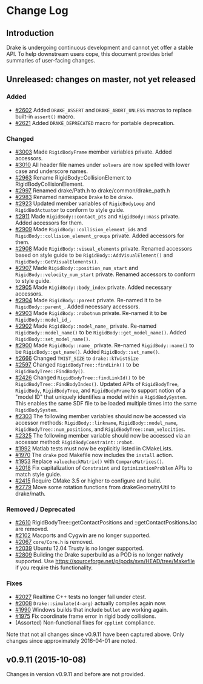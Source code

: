 [//]: # "This is how you write comments in markdown."

Change Log
==========

Introduction
------------

Drake is undergoing continuous development and cannot yet offer a
stable API.  To help downstream users cope, this document provides
brief summaries of user-facing changes.

Unreleased: changes on master, not yet released
-----------------------------------------------

[//]: # "New functionality or APIs."
### Added

 - [#2602][] Added `DRAKE_ASSERT` and `DRAKE_ABORT_UNLESS` macros to replace
 built-in `assert()` macro.
 - [#2621][] Added `DRAKE_DEPRECATED` macro for portable deprecation.

[//]: # "Altered functionality or APIs."
### Changed

 - [#3003][] Made `RigidBodyFrame` member variables private. Added accessors.
 - [#3010][] All header file names under `solvers` are now spelled with lower case and underscore names.
 - [#2963][] Rename RigidBody::CollisionElement to RigidBodyCollisionElement.
 - [#2997][] Renamed drake/Path.h to drake/common/drake_path.h
 - [#2983][] Renamed namespace `Drake` to be `drake`.
 - [#2923][] Updated member variables of `RigidBodyLoop` and `RigidBodActuator` to conform to style guide.
 - [#2911][] Made `RigidBody::contact_pts` and `RigidBody::mass` private. Added accessors for them.
 - [#2909][] Made `RigidBody::collision_element_ids` and `RigidBody::collision_element_groups` private. Added accessors for them.
 - [#2908][] Made `RigidBody::visual_elements` private. Renamed accessors based on style guide to be `RigidBody::AddVisualElement()` and `RigidBody::GetVisualElements()`.
 - [#2907][] Made `RigidBody::position_num_start` and `RigidBody::velocity_num_start` private. Renamed accessors to conform to style guide.
 - [#2905][] Made `RigidBody::body_index` private. Added necessary accessors.
 - [#2904][] Made `RigidBody::parent` private. Re-named it to be `RigidBody::parent_`. Added necessary accessors.
 - [#2903][] Made `RigidBody::robotnum` private. Re-named it to be `RigidBody::model_id_`.
 - [#2902][] Made `RigidBody::model_name_` private. Re-named `RigidBody::model_name()` to be `RigidBody::get_model_name()`. Added `RigidBody::set_model_name()`.
 - [#2900][] Made `RigidBody::name_` private. Re-named `RigidBody::name()` to be `RigidBody::get_name()`. Added `RigidBody::set_name()`.
 - [#2666][] Changed `TWIST_SIZE` to `drake::kTwistSize`
 - [#2597][] Changed `RigidBodyTree::findLink()` to be `RigidBodyTree::FindBody()`.
 - [#2426][] Changed `RigidBodyTree::findLinkId()` to be `RigidBodyTree::FindBodyIndex()`. Updated APIs of `RigidBodyTree`, `RigidBody`, `RigidBodyTree`, and `RigidBodyFrame` to support notion of a "model ID" that uniquely identifies a model within a `RigidBodySystem`. This enables the same SDF file to be loaded multiple times into the same `RigidBodySystem`.
 - [#2303][] The following member variables should now be accessed via accessor methods: `RigidBody::linkname`, `RigidBody::model_name`, `RigidBodyTree::num_positions`, and `RigidBodyTree::num_velocities`.
 - [#2325][] The following member variable should now be accessed via an accessor method: `RigidBodyConstraint::robot`.
 - [#1992][] Matlab tests must now be explicitly listed in CMakeLists.
 - [#1970][] The `drake` pod Makefile now includes the `install` action.
 - [#1953][] Replace `valuecheckMatrix()` with `CompareMatrices()`.
 - [#2018][] Fix capitalization of `Constraint` and `OptimizationProblem` APIs to match style guide.
 - [#2415][] Require CMake 3.5 or higher to configure and build.
 - [#2779][] Move some rotation functions from drakeGeometryUtil to drake/math.

[//]: # "Lost functionality or APIs."
### Removed / Deprecated

 - [#2610][] RigidBodyTree::getContactPositions and ::getContactPositionsJac are removed.
 - [#2102][] Macports and Cygwin are no longer supported.
 - [#2067][] `core/Core.h` is removed.
 - [#2039][] Ubuntu 12.04 Trusty is no longer supported.
 - [#2809][] Building the Drake superbuild as a POD is no longer natively supported. Use https://sourceforge.net/p/pods/svn/HEAD/tree/Makefile if you require this functionality.

[//]: # "Smaller bug fixes.  No API changes."
### Fixes

 - [#2027][] Realtime C++ tests no longer fail under ctest.
 - [#2008][] `Drake::simulate(4-arg)` actually compiles again now.
 - [#1990][] Windows builds that include `bullet` are working again.
 - [#1975][] Fix coordinate frame error in rigid body collisions.
 - (Assorted) Non-functional fixes for `cpplint` compliance.

Note that not all changes since v0.9.11 have been captured above.
Only changes since approximately 2016-04-01 are noted.

v0.9.11 (2015-10-08)
--------------------

Changes in version v0.9.11 and before are not provided.

[//]: # "You can use PimpMyChangelog to auto-update this list."
[//]: # "https://github.com/pcreux/pimpmychangelog"
[#1953]: https://github.com/RobotLocomotion/drake/issues/1953
[#1970]: https://github.com/RobotLocomotion/drake/issues/1970
[#1975]: https://github.com/RobotLocomotion/drake/issues/1975
[#1990]: https://github.com/RobotLocomotion/drake/issues/1990
[#1992]: https://github.com/RobotLocomotion/drake/issues/1992
[#2008]: https://github.com/RobotLocomotion/drake/issues/2008
[#2018]: https://github.com/RobotLocomotion/drake/issues/2018
[#2027]: https://github.com/RobotLocomotion/drake/issues/2027
[#2039]: https://github.com/RobotLocomotion/drake/issues/2039
[#2067]: https://github.com/RobotLocomotion/drake/issues/2067
[#2102]: https://github.com/RobotLocomotion/drake/issues/2102
[#2303]: https://github.com/RobotLocomotion/drake/issues/2303
[#2325]: https://github.com/RobotLocomotion/drake/issues/2325
[#2415]: https://github.com/RobotLocomotion/drake/issues/2415
[#2426]: https://github.com/RobotLocomotion/drake/issues/2426
[#2597]: https://github.com/RobotLocomotion/drake/issues/2597
[#2602]: https://github.com/RobotLocomotion/drake/issues/2602
[#2610]: https://github.com/RobotLocomotion/drake/issues/2610
[#2621]: https://github.com/RobotLocomotion/drake/issues/2621
[#2666]: https://github.com/RobotLocomotion/drake/issues/2666
[#2779]: https://github.com/RobotLocomotion/drake/issues/2779
[#2809]: https://github.com/RobotLocomotion/drake/issues/2809
[#2900]: https://github.com/RobotLocomotion/drake/issues/2900
[#2902]: https://github.com/RobotLocomotion/drake/issues/2902
[#2903]: https://github.com/RobotLocomotion/drake/issues/2903
[#2904]: https://github.com/RobotLocomotion/drake/issues/2904
[#2905]: https://github.com/RobotLocomotion/drake/issues/2905
[#2907]: https://github.com/RobotLocomotion/drake/issues/2907
[#2908]: https://github.com/RobotLocomotion/drake/issues/2908
[#2909]: https://github.com/RobotLocomotion/drake/issues/2909
[#2911]: https://github.com/RobotLocomotion/drake/issues/2911
[#2923]: https://github.com/RobotLocomotion/drake/issues/2923
[#2963]: https://github.com/RobotLocomotion/drake/issues/2963
[#2983]: https://github.com/RobotLocomotion/drake/issues/2983
[#2997]: https://github.com/RobotLocomotion/drake/issues/2997
[#3003]: https://github.com/RobotLocomotion/drake/issues/3003
[#3010]: https://github.com/RobotLocomotion/drake/issues/3010
